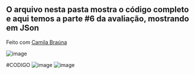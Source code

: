 ## O arquivo nesta pasta mostra o código completo e aqui temos a parte #6 da avaliação, mostrando em JSon
Feito com <a href="https://github.com/Cam1ss" target="_self" rel="external">Camila Braúna</a>

![image](https://github.com/mareshbard/PDM2-24-1/assets/125154278/ee0d17a9-e25a-4a07-b7e1-981cd7bc8495)

#CODIGO
![image](https://github.com/mareshbard/PDM2-24-1/assets/125154278/75551e7e-b194-41cf-ae7c-0068d57c5483)
![image](https://github.com/mareshbard/PDM2-24-1/assets/125154278/4e2cf641-bdd1-4c67-b92a-ae255c2abd0f)



